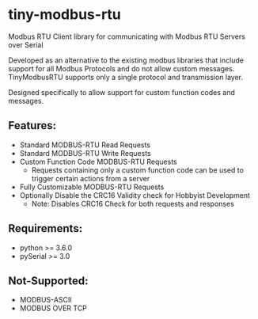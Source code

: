 # tiny-modbus-rtu
Modbus RTU Client library for communicating with Modbus RTU Servers over Serial

Developed as an alternative to the existing modbus libraries that include support for all Modbus Protocols and do not allow custom messages. TinyModbusRTU supports only a single protocol and transmission layer.  

Designed specifically to allow support for custom function codes and messages.


## Features:
* Standard MODBUS-RTU Read Requests
* Standard MODBUS-RTU Write Requests
* Custom Function Code MODBUS-RTU Requests
  * Requests containing only a custom function code can be used to trigger certain actions from a server
* Fully Customizable MODBUS-RTU Requests
* Optionally Disable the CRC16 Validity check for Hobbyist Development
  * Note: Disables CRC16 Check for both requests and responses


## Requirements:
* python >= 3.6.0
* pySerial >= 3.0


## Not-Supported:
* MODBUS-ASCII
* MODBUS OVER TCP

